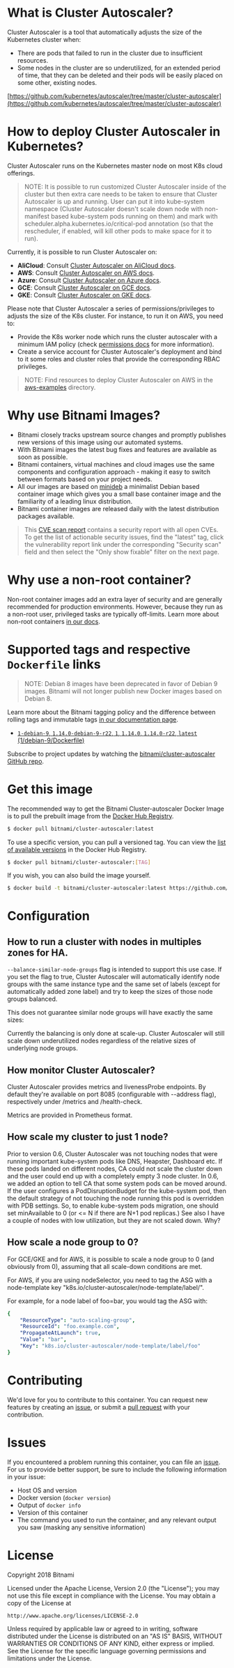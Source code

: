
# What is Cluster Autoscaler?

Cluster Autoscaler is a tool that automatically adjusts the size of the Kubernetes cluster when:

* There are pods that failed to run in the cluster due to insufficient resources.
* Some nodes in the cluster are so underutilized, for an extended period of time, that they can be deleted and their pods will be easily placed on some other, existing nodes.

[https://github.com/kubernetes/autoscaler/tree/master/cluster-autoscaler](https://github.com/kubernetes/autoscaler/tree/master/cluster-autoscaler)

# How to deploy Cluster Autoscaler in Kubernetes?

Cluster Autoscaler runs on the Kubernetes master node on most K8s cloud offerings.

> NOTE: It is possible to run customized Cluster Autoscaler inside of the cluster but then extra care needs to be taken to ensure that Cluster Autoscaler is up and running. User can put it into kube-system namespace (Cluster Autoscaler doesn't scale down node with non-manifest based kube-system pods running on them) and mark with scheduler.alpha.kubernetes.io/critical-pod annotation (so that the rescheduler, if enabled, will kill other pods to make space for it to run).

Currently, it is possible to run Cluster Autoscaler on:

* **AliCloud**: Consult [Cluster Autoscaler on AliCloud docs](https://github.com/kubernetes/autoscaler/tree/master/cluster-autoscaler/cloudprovider/alicloud/README.md).
* **AWS**: Consult [Cluster Autoscaler on AWS docs](https://github.com/kubernetes/autoscaler/blob/master/cluster-autoscaler/cloudprovider/aws/README.md).
* **Azure**: Consult [Cluster Autoscaler on Azure docs](https://github.com/kubernetes/autoscaler/blob/master/cluster-autoscaler/cloudprovider/azure/README.md).
* **GCE**: Consult [Cluster Autoscaler on GCE docs](https://kubernetes.io/docs/concepts/cluster-administration/cluster-management#upgrading-google-compute-engine-clusters).
* **GKE**: Consult [Cluster Autoscaler on GKE docs](https://cloud.google.com/container-engine/docs/cluster-autoscaler).

Please note that Cluster Autoscaler a series of permissions/privileges to adjusts the size of the K8s cluster. For instance, to run it on AWS, you need to:

* Provide the K8s worker node which runs the cluster autoscaler with a minimum IAM policy (check [permissions docs](https://github.com/kubernetes/autoscaler/tree/master/cluster-autoscaler/cloudprovider/aws#permissions) for more information).
* Create a service account for Cluster Autoscaler's deployment and bind to it some roles and cluster roles that provide the corresponding RBAC privileges.

> NOTE: Find resources to deploy Cluster Autoscaler on AWS in the [aws-examples](./aws-examples) directory.

# Why use Bitnami Images?

* Bitnami closely tracks upstream source changes and promptly publishes new versions of this image using our automated systems.
* With Bitnami images the latest bug fixes and features are available as soon as possible.
* Bitnami containers, virtual machines and cloud images use the same components and configuration approach - making it easy to switch between formats based on your project needs.
* All our images are based on [minideb](https://github.com/bitnami/minideb) a minimalist Debian based container image which gives you a small base container image and the familiarity of a leading linux distribution.
* Bitnami container images are released daily with the latest distribution packages available.


> This [CVE scan report](https://quay.io/repository/bitnami/cluster-autoscaler?tab=tags) contains a security report with all open CVEs. To get the list of actionable security issues, find the "latest" tag, click the vulnerability report link under the corresponding "Security scan" field and then select the "Only show fixable" filter on the next page.

# Why use a non-root container?

Non-root container images add an extra layer of security and are generally recommended for production environments. However, because they run as a non-root user, privileged tasks are typically off-limits. Learn more about non-root containers [in our docs](https://docs.bitnami.com/containers/how-to/work-with-non-root-containers/).

# Supported tags and respective `Dockerfile` links

> NOTE: Debian 8 images have been deprecated in favor of Debian 9 images. Bitnami will not longer publish new Docker images based on Debian 8.

Learn more about the Bitnami tagging policy and the difference between rolling tags and immutable tags [in our documentation page](https://docs.bitnami.com/containers/how-to/understand-rolling-tags-containers/).


* [`1-debian-9`, `1.14.0-debian-9-r22`, `1`, `1.14.0`, `1.14.0-r22`, `latest` (1/debian-9/Dockerfile)](https://github.com/bitnami/bitnami-docker-cluster-autoscaler/blob/1.14.0-debian-9-r22/1/debian-9/Dockerfile)

Subscribe to project updates by watching the [bitnami/cluster-autoscaler GitHub repo](https://github.com/bitnami/bitnami-docker-cluster-autoscaler).

# Get this image

The recommended way to get the Bitnami Cluster-autoscaler Docker Image is to pull the prebuilt image from the [Docker Hub Registry](https://hub.docker.com/r/bitnami/cluster-autoscaler).

```bash
$ docker pull bitnami/cluster-autoscaler:latest
```

To use a specific version, you can pull a versioned tag. You can view the [list of available versions](https://hub.docker.com/r/bitnami/cluster-autoscaler/tags/) in the Docker Hub Registry.

```bash
$ docker pull bitnami/cluster-autoscaler:[TAG]
```

If you wish, you can also build the image yourself.

```bash
$ docker build -t bitnami/cluster-autoscaler:latest https://github.com/bitnami/bitnami-docker-cluster-autoscaler.git
```

# Configuration

## How to run a cluster with nodes in multiples zones for HA.

`--balance-similar-node-groups` flag is intended to support this use case. If you set the flag to true, Cluster Autoscaler will automatically identify node groups with the same instance type and the same set of labels (except for automatically added zone label) and try to keep the sizes of those node groups balanced.

This does not guarantee similar node groups will have exactly the same sizes:

Currently the balancing is only done at scale-up. Cluster Autoscaler will still scale down underutilized nodes regardless of the relative sizes of underlying node groups.

## How monitor Cluster Autoscaler?
Cluster Autoscaler provides metrics and livenessProbe endpoints. By default they're available on port 8085 (configurable with --address flag), respectively under /metrics and /health-check.

Metrics are provided in Prometheus format.

## How scale my cluster to just 1 node?
Prior to version 0.6, Cluster Autoscaler was not touching nodes that were running important kube-system pods like DNS, Heapster, Dashboard etc. If these pods landed on different nodes, CA could not scale the cluster down and the user could end up with a completely empty 3 node cluster. In 0.6, we added an option to tell CA that some system pods can be moved around. If the user configures a PodDisruptionBudget for the kube-system pod, then the default strategy of not touching the node running this pod is overridden with PDB settings. So, to enable kube-system pods migration, one should set minAvailable to 0 (or <= N if there are N+1 pod replicas.) See also I have a couple of nodes with low utilization, but they are not scaled down. Why?

## How scale a node group to 0?
For GCE/GKE and for AWS, it is possible to scale a node group to 0 (and obviously from 0), assuming that all scale-down conditions are met.

For AWS, if you are using nodeSelector, you need to tag the ASG with a node-template key "k8s.io/cluster-autoscaler/node-template/label/".

For example, for a node label of foo=bar, you would tag the ASG with:

```yaml
{
    "ResourceType": "auto-scaling-group",
    "ResourceId": "foo.example.com",
    "PropagateAtLaunch": true,
    "Value": "bar",
    "Key": "k8s.io/cluster-autoscaler/node-template/label/foo"
}
```

# Contributing

We'd love for you to contribute to this container. You can request new features by creating an [issue](https://github.com/bitnami/bitnami-docker-cluster-autoscaler/issues), or submit a [pull request](https://github.com/bitnami/bitnami-docker-cluster-autoscaler/pulls) with your contribution.

# Issues

If you encountered a problem running this container, you can file an [issue](https://github.com/bitnami/bitnami-docker-cluster-autoscaler/issues). For us to provide better support, be sure to include the following information in your issue:

- Host OS and version
- Docker version (`docker version`)
- Output of `docker info`
- Version of this container
- The command you used to run the container, and any relevant output you saw (masking any sensitive information)

# License
Copyright 2018 Bitnami

Licensed under the Apache License, Version 2.0 (the "License");
you may not use this file except in compliance with the License.
You may obtain a copy of the License at

    http://www.apache.org/licenses/LICENSE-2.0

Unless required by applicable law or agreed to in writing, software
distributed under the License is distributed on an "AS IS" BASIS,
WITHOUT WARRANTIES OR CONDITIONS OF ANY KIND, either express or implied.
See the License for the specific language governing permissions and
limitations under the License.
